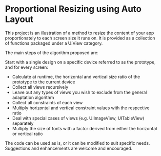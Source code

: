 # Proportional Resizing using Auto Layout

This project is an illustration of a method to resize the content of your app
proportionately to each screen size it runs on. It is provided as a collection of functions packaged
under a UIView category.

The main steps of the algorithm proposed are:

Start with a single design on a specific device referred to as the prototype, and for every screen:

- Calculate at runtime, the horizontal and vertical size ratio of the prototype to the current device
- Collect all views recursively
- Leave out any types of views you wish to exclude from the general adaptation algorithm
- Collect all constraints of each view
- Multiply horizontal and vertical constraint values with the respective ratio
- Deal with special cases of views (e.g. UIImageView, UITableView) separately
- Multiply the size of fonts with a factor derived from either the horizontal or vertical ratio 

The code can be used as is, or it can be modified to suit specific needs.
Suggestions and enhancements are welcome and encouraged.
